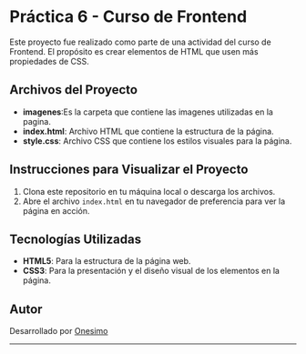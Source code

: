# Práctica 6 - Curso de Frontend

Este proyecto fue realizado como parte de una actividad del curso de Frontend. El propósito  es crear elementos de HTML que usen más propiedades de CSS. 
## Archivos del Proyecto
- **imagenes**:Es la carpeta que contiene las imagenes utilizadas en la pagina.
- **index.html**: Archivo HTML que contiene la estructura de la página.
- **style.css**: Archivo CSS que contiene los estilos visuales para la página.

## Instrucciones para Visualizar el Proyecto

1. Clona este repositorio en tu máquina local o descarga los archivos.
2. Abre el archivo `index.html` en tu navegador de preferencia para ver la página en acción.

## Tecnologías Utilizadas

- **HTML5**: Para la estructura de la página web.
- **CSS3**: Para la presentación y el diseño visual de los elementos en la página.
## Autor

Desarrollado por [Onesimo]([Onesimo583](https://github.com/Onesimo583))

---
